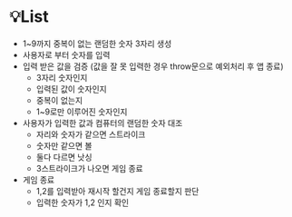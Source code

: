 # 💡List

* 1~9까지 중복이 없는 랜덤한 숫자 3자리 생성
* 사용자로 부터 숫자를 입력
* 입력 받은 값을 검증 (값을 잘 못 입력한 경우 throw문으로 예외처리 후 앱 종료)
  * 3자리 숫자인지
  * 입력된 값이 숫자인지
  * 중복이 없는지
  * 1~9로만 이루어진 숫자인지
 * 사용자가 입력한 값과 컴퓨터의 랜덤한 숫자 대조
   * 자리와 숫자가 같으면 스트라이크
   * 숫자만 같으면 볼
   * 둘다 다르면 낫싱
   * 3스트라이크가 나오면 게임 종료
* 게임 종료
  * 1,2를 입력받아 재시작 할건지 게임 종료할지 판단
  * 입력한 숫자가 1,2 인지 확인
